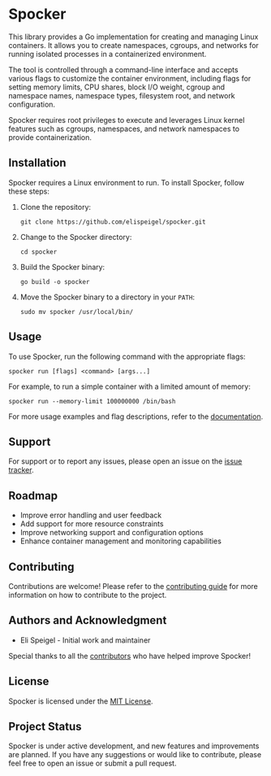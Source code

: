 # Spocker

This library provides a Go implementation for creating and managing Linux containers. It allows you to create namespaces, cgroups, and networks for running isolated processes in a containerized environment.

The tool is controlled through a command-line interface and accepts various flags to customize the container environment, including flags for setting memory limits, CPU shares, block I/O weight, cgroup and namespace names, namespace types, filesystem root, and network configuration.

Spocker requires root privileges to execute and leverages Linux kernel features such as cgroups, namespaces, and network namespaces to provide containerization.

## Installation

Spocker requires a Linux environment to run. To install Spocker, follow these steps:

1. Clone the repository:

   ```
   git clone https://github.com/elispeigel/spocker.git
   ```

2. Change to the Spocker directory:

   ```
   cd spocker
   ```

3. Build the Spocker binary:

   ```
   go build -o spocker
   ```

4. Move the Spocker binary to a directory in your `PATH`:

   ```
   sudo mv spocker /usr/local/bin/
   ```

## Usage

To use Spocker, run the following command with the appropriate flags:

```
spocker run [flags] <command> [args...]
```

For example, to run a simple container with a limited amount of memory:

```
spocker run --memory-limit 100000000 /bin/bash
```

For more usage examples and flag descriptions, refer to the [documentation](docs/USAGE.md).

## Support

For support or to report any issues, please open an issue on the [issue tracker](https://github.com/elispeigel/spocker/issues).

## Roadmap

- Improve error handling and user feedback
- Add support for more resource constraints
- Improve networking support and configuration options
- Enhance container management and monitoring capabilities

## Contributing

Contributions are welcome! Please refer to the [contributing guide](CONTRIBUTING.md) for more information on how to contribute to the project.

## Authors and Acknowledgment

- Eli Speigel - Initial work and maintainer

Special thanks to all the [contributors](https://github.com/elispeigel/spocker/graphs/contributors) who have helped improve Spocker!

## License

Spocker is licensed under the [MIT License](LICENSE).

## Project Status

Spocker is under active development, and new features and improvements are planned. If you have any suggestions or would like to contribute, please feel free to open an issue or submit a pull request.